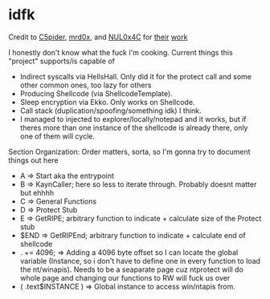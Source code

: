 # idfk

Credit to [C5pider](https://github.com/Cracked5pider), [mrd0x](https://github.com/mrd0x), and [NUL0x4C](https://github.com/NUL0x4C) for [their](https://github.com/Cracked5pider/ShellcodeTemplate) [work](https://github.com/Maldev-Academy/HellHall)

I honestly don't know what the fuck I'm cooking. Current things this "project" supports/is capable of  
* Indirect syscalls via HellsHall. Only did it for the protect call and some other common ones, too lazy for others
* Producing Shellcode (via ShellcodeTemplate).  
* Sleep encryption via Ekko. Only works on Shellcode. 
* Call stack (duplication/spoofing/something idk) I think.
* I managed to injected to explorer/locally/notepad and it works, but if theres more than one instance of the shellcode is already there, only one of them will cycle.  

Section Organization: Order matters, sorta, so I'm gonna try to document things out here  
* A    => Start aka the entrypoint  
* B    => KaynCaller; here so less to iterate through. Probably doesnt matter but ehhhh  
* C    => General Functions    
* D    => Protect Stub  
* E    => GetRIPE; arbitrary function to indicate + calculate size of the Protect stub  
* $END => GetRIPEnd; arbitrary function to indicate + calculate end of shellcode  
* . += 4096; => Adding a 4096 byte offset so I can locate the global variable (Instance, so i don't have to define one in every function to load the nt/winapis). Needs to be a seaparate page cuz ntprotect will do whole page and changing our functions to RW will fuck us over  
* ( .text$INSTANCE ) => Global instance to access win/ntapis from.  
